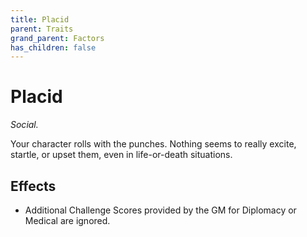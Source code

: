 ```yaml
---
title: Placid
parent: Traits
grand_parent: Factors
has_children: false
---
```


# Placid

*Social.*

Your character rolls with the punches. Nothing seems to really excite, startle, or upset them, even in life-or-death situations.

## Effects

* Additional Challenge Scores provided by the GM for Diplomacy or Medical are ignored.

